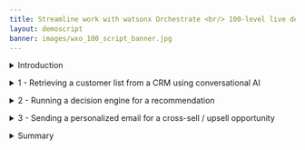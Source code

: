 ```yaml
---
title: Streamline work with watsonx Orchestrate <br/> 100-level live demo
layout: demoscript
banner: images/wxo_100_script_banner.jpg
---
```


<span id="top"></span>

<details markdown="1">

<summary>Introduction</summary>

Today we’ll see how IBM watsonx Orchestrate uses conversational AI to help sales professionals get their work done quickly.

Sellers in every industry perform many different tasks each day in their effort to upsell and cross-sell, including making customer offers, updating policies, and processing claims. In today's example, we'll look at how an insurance sales representative performs a series of tasks that traditionally require the use of multiple systems, making it challenging to remember which applications are required and how they are used.

Let’s look at how we can help sales reps become more efficient and effective in carrying out these daily responsibilities. Prior to watsonx Orchestrate, sales reps in a brokerage office dedicated a few hours per week to sending prospecting emails for upsell and cross-sell. The steps of this process were: 
1.	Search the CRM system for customers that meet certain criteria.
2.	Determine the best upsell and cross-sell products to offer each customer.
3.	Write a customized email to each customer.
4.	Send each e-mail.

We will see in the demo how quickly IBM watsonx Orchestrate can assist insurance sellers in performing this sequence of tasks. 

<br/><br/>

</details>

<p/>

<details markdown="1">

<summary>1 - Retrieving a customer list from a CRM using conversational AI</summary>

<br/>

| **1.1** | **Invoke Salesforce skill using conversational AI** |
| :--- | :--- |
| **Narration** | A common task for an insurance seller is to periodically search the Salesforce CRM system for customers with recent life changes and identify upsell/cross-sell opportunities.<br/><br/>In watsonx Orchestrate the upsell task is invoked by using a natural language phrase. Orchestrate uses AI to understand the user’s intent and can perform the correct action even when the request is ambiguous.|
| **Action** &nbsp; 1.1.1 | Type a natural language command **'Write upsell email to customers who have experienced recent life changes'** to pull a customer list from Salesforce. <br/> <img src="images/1-1-1.png" width="800" /> |
| **Narration** | watsonx Orchestrate automatically connects to Salesforce using an API that queries multiple data fields to retrieve a list of customers with recent life changes. The customer data is neatly displayed in a table within the chat interface.<br/><br/>The seller reviews the list of customers and recognizes a great cross-sell opportunity with John Collins because he has a child who is about to turn twenty-six. In the US, twenty-six is a milestone requiring children to acquire independent health insurance coverage. Other countries set different age limits for various family milestones.|
| **Action** &nbsp; 1.1.2 | Select **John Collins** (1) from the table and click **Apply** (2) in the chat window. <br/> <img src="images/1-1-2.png" width="800" /> |

<br/>

**[Go to top](#place1)**

<br/><br/>

</details>

<p/>

<details markdown="1">

<summary>2 - Running a decision engine for a recommendation</summary>

<br/>

| **2.1** | **Identify products for cross-sell / upsell** |
| :--- | :--- |
| **Narration** | The next step is to determine which products to recommend to the selected customer.<br/><br/>To do this task, watsonx Orchestrate automatically invokes a product recommendation skill that uses built-in decisioning capabilities to apply business logic that considers many different factors, such as the child’s age, pre-existing conditions, and current coverage, to determine the best products to recommend to the customer.<br/><br/>In the case of John Collins, the decision engine recommends three health insurance plans suitable for his young adult: Bronze-level Marketplace Plan, Silver-level Marketplace Plan and Short-term Health Insurance.|

| **Action** &nbsp; 2.1.1 | The customer details are submitted into the built-in decision engine and the upsell recommendations are displayed. Note that this form would usually be hidden as it is an intermediate step, but it’s shown here for clarity. <br/> <img src="images/1-1-1.png" width="800" /> |

<br/>

**[Go to top](#place1)**

<br/><br/>

</details>

<p/>

<details markdown="1">

<summary>3 - Sending a personalized email for a cross-sell / upsell opportunity</summary>

<br/>

| **3.1** | **Use generative AI to create a personalized email** |
| :--- | :--- |
| **Narration** | Personalized emails make sales offers more compelling and increase the likelihood of conversion. Large Language Models (LLMs) use natural language processing capabilities to generate customer-specific emails by understanding context and producing human-like text.<br/><br/>watsonx Orchestrate can use any of the watsonx.ai LLMs to generate a personalized email for the client. The generative AI input prompt is automatically created based on the customer’s life event. Also, the products recommended by the decision engine are inserted dynamically into the prompt submitted to the LLM.|
| **Action** &nbsp; 3.1.1 | In the prompt field, highlight the embedded recommended products to show how the prompt has been populated using data taken from the CRM system and the decision engine (1). Click Apply (2). <br/> <img src="images/3-1-1.png" width="800" /> |
| **Action** &nbsp; 3.1.2 | Scroll down and click **Apply**. <br/> <img src="images/3-1-2.png" width="800" /> |
| **Narration** | watsonx Orchestrate connects to watsonx.ai to generate an email containing the upsell offer. The generated email contains client-specific content that references the client’s recent history and why the products have been recommended. <br/><br/> Orchestrate then launches the out-of-the-box Microsoft Outlook skill so the seller can send the email directly from Orchestrate without having to open their email client. The fields for the e-mail, such as the subject line and e-mail body, are pre-prepopulated and can be updated.|
| **Action** &nbsp; 3.1.3 | Change the email address in the **To** field to your own email and review the email. <br/> <img src="images/3-1-3.png" width="800" /> <br/> Highlight and review the automatically generated email subject and body.|
| **Action** &nbsp; 3.1.4 | Review the email. <br/><br/> Scroll down and click **Apply** in the watsonx Orchestrate chat window. <br/> <img src="images/3-1-4.png" width="800" /> |
| **Action** &nbsp; 3.1.5 | Open an email client to show the sent email (the email may not be received if a known bug is not fixed). <br/> <img src="images/3-1-5.jpg" width="800" /> |
| **Narration** | As you can see here in one of their inboxes, the email was sent successfully. |
  
<br/>

**[Go to top](#place1)**

<br/><br/>

</details>

<p/>

<details markdown="1">

<summary>Summary</summary>

<br/>

To summarize, in today’s demo we saw an insurance seller use watsonx Orchestrate to automate some of their repetitive, daily tasks. What would normally take hours to do, we were able to accomplish in only five minutes without any code or constant switching between applications. 

That’s because watsonx Orchestrate comes with a catalog of pre-built skills and the ability to create custom ones. Instead of dealing with complex API commands, users only need to write a phrase or click a button to invoke their automations.

For multiple customers, this is equivalent to saving days of work. From an IT perspective, you are creating more efficient ways of doing work for end users and developers alike, and getting more out of your existing investments.

Thank you for attending today’s presentation.

**[Go to top](#place1)**

<br/><br/>

</details>